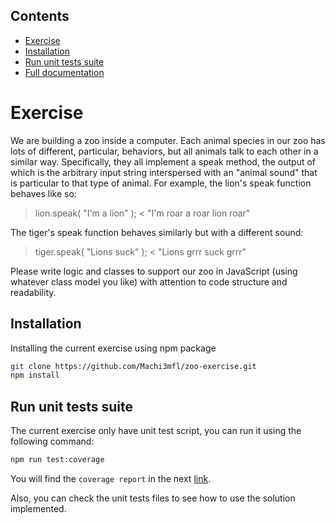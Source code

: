 ## Contents
- [Exercise](#introduction)
- [Installation](#installation)
- [Run unit tests suite](#unit-tests)
- [Full documentation](#full-documentation)

# Exercise

We are building a zoo inside a computer. Each animal species in our zoo has lots
of different, particular, behaviors, but all animals talk to each other in a similar
way. Specifically, they all implement a speak method, the output of which is the
arbitrary input string interspersed with an "animal sound" that is particular to that
type of animal. For example, the lion's speak function behaves like so:

> lion.speak( "I'm a lion" );
< "I'm roar a roar lion roar"

The tiger's speak function behaves similarly but with a different sound:

> tiger.speak( "Lions suck" );
< "Lions grrr suck grrr"

Please write logic and classes to support our zoo in JavaScript (using whatever
class model you like) with attention to code structure and readability.

## Installation

Installing the current exercise using npm package

```bash
git clone https://github.com/Machi3mfl/zoo-exercise.git
npm install
```

## Run unit tests suite

The current exercise only have unit test script, you can run it using the following command:

```bash
npm run test:coverage
```

You will find the `coverage report` in the next [link](https://machi3mfl.github.io/zoo-exercise/index.html).

Also, you can check the unit tests files to see how to use the solution implemented.
